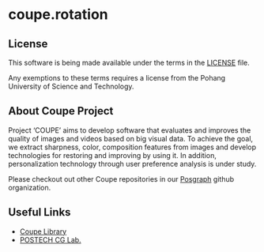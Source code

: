 # coupe.rotation


## License ##
This software is being made available under the terms in the [LICENSE](LICENSE) file.

Any exemptions to these terms requires a license from the Pohang University of Science and Technology.

## About Coupe Project ##
Project ‘COUPE’ aims to develop software that evaluates and improves the quality of images and videos based on big visual data. To achieve the goal, we extract sharpness, color, composition features from images and develop technologies for restoring and improving by using it. In addition, personalization technology through user preference analysis is under study.  
  
Please checkout out other Coupe repositories in our [Posgraph](https://github.com/posgraph) github organization.

## Useful Links ##

  * [Coupe Library](http://coupe.postech.ac.kr/)
  * [POSTECH CG Lab.](http://cg.postech.ac.kr/)
